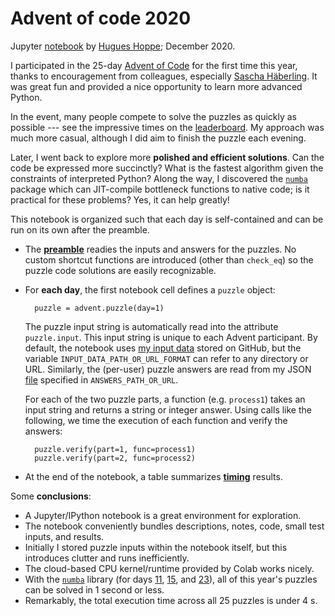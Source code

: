 # Advent of code 2020

Jupyter [notebook](https://github.com/hhoppe/advent_of_code_2020/blob/main/advent_of_code_2020.ipynb) by [Hugues Hoppe](http://hhoppe.com/); December 2020.

I participated in the 25-day [Advent of Code](https://adventofcode.com/) for the first time this year, thanks to encouragement from colleagues, especially [Sascha Häberling](https://github.com/shaeberling).  It was great fun and provided a nice opportunity to learn more advanced Python.

In the event, many people compete to solve the puzzles as quickly as possible --- see the impressive times on the [leaderboard](https://adventofcode.com/2020/leaderboard).
My approach was much more casual, although I did aim to finish the puzzle each evening.

Later, I went back to explore more **polished and efficient solutions**.
Can the code be expressed more succinctly?
What is the fastest algorithm given the constraints of interpreted Python?
Along the way, I discovered the [`numba`](https://numba.pydata.org/) package which can JIT-compile bottleneck functions to native code;
is it practical for these problems?  Yes, it can help greatly!

This notebook is organized such that each day is self-contained and can be run on its own after the preamble.

- The [**preamble**](#preamble) readies the inputs and answers for the puzzles.  No custom shortcut functions are introduced (other than `check_eq`) so the puzzle code solutions are easily recognizable.

- For **each day**, the first notebook cell defines a `puzzle` object:

  ```
    puzzle = advent.puzzle(day=1)
  ```
  The puzzle input string is automatically read into the attribute `puzzle.input`.
  This input string is unique to each Advent participant.
  By default, the notebook uses [my input data](https://github.com/hhoppe/advent_of_code_2020/tree/main/data) stored on GitHub,
  but the variable `INPUT_DATA_PATH_OR_URL_FORMAT` can refer to any directory or URL.
  Similarly, the (per-user) puzzle answers are read from my JSON [file](https://github.com/hhoppe/advent_of_code_2020/blob/main/data/answers.json) specified in `ANSWERS_PATH_OR_URL`.

  For each of the two puzzle parts, a function (e.g. `process1`) takes an input string and returns a string or integer answer.
  Using calls like the following, we time the execution of each function and verify the answers:
  ```
    puzzle.verify(part=1, func=process1)
    puzzle.verify(part=2, func=process2)
  ```

- At the end of the notebook, a table summarizes [**timing**](#timings) results.

Some **conclusions**:

- A Jupyter/IPython notebook is a great environment for exploration.
- The notebook conveniently bundles descriptions, notes, code, small test inputs, and results.
- Initially I stored puzzle inputs within the notebook itself, but this introduces clutter and runs inefficiently.
- The cloud-based CPU kernel/runtime provided by Colab works nicely.
- With the [`numba`](https://numba.pydata.org/) library (for days [11](#day11), [15](#day15), and [23](#day23)), all of this year's puzzles can be solved in 1 second or less.
- Remarkably, the total execution time across all 25 puzzles is under 4 s.
